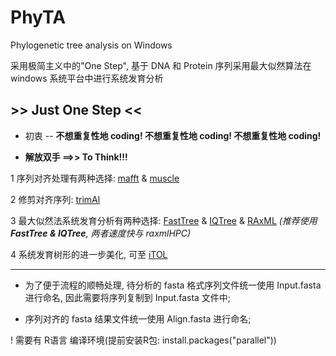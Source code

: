 # PhyTA
Phylogenetic tree analysis on Windows

采用极简主义中的"One Step", 基于 DNA 和 Protein 序列采用最大似然算法在 windows 系统平台中进行系统发育分析

## **>> Just One Step <<**

- 初衷 -- **不想重复性地 coding! 不想重复性地 coding! 不想重复性地 coding!**

- **解放双手 ==>> To Think!!!**

1 序列对齐处理有两种选择: [mafft](https://mafft.cbrc.jp/alignment/software/) & [muscle](https://www.mybiosoftware.com/muscle-3-8-31-multiple-sequence-alignment.html)

2 修剪对齐序列: [trimAl](http://trimal.cgenomics.org/trimal) 

3 最大似然法系统发育分析有两种选择: [FastTree](http://www.microbesonline.org/fasttree/) & [IQTree](http://www.iqtree.org/) & [RAxML](https://github.com/stamatak/standard-RAxML/blob/master/WindowsExecutables_v8.2.10/) *(推荐使用 **FastTree & IQTree**, 两者速度快与 raxmlHPC)*

4 系统发育树形的进一步美化, 可至 [iTOL](https://itol.embl.de/)

---

- 为了便于流程的顺畅处理, 待分析的 fasta 格式序列文件统一使用 Input.fasta 进行命名, 因此需要将序列复制到 Input.fasta 文件中; 

- 序列对齐的 fasta 结果文件统一使用 Align.fasta 进行命名;

! 需要有 R语言 编译环境(提前安装R包: install.packages("parallel"))
